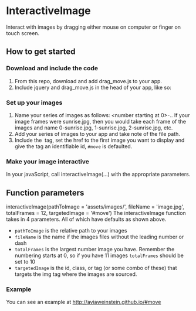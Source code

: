 # InteractiveImage
Interact with images by dragging either mouse on computer or finger on touch screen.

## How to get started

### Download and include the code
1. From this repo, download and add drag_move.js to your app.
2. Include jquery and drag_move.js in the head of your app, like so:
        <script src="https://ajax.googleapis.com/ajax/libs/jquery/3.4.1/jquery.min.js"></script>
        <script src="assets/javascript/drag_move.js"></script>

### Set up your images
1. Name your series of images as follows: <number starting at 0>-<your image name>.<your image file extention>. If your image frames were sunrise.jpg, then you would take each frame of the images and name 0-sunrise.jpg, 1-sunrise.jpg, 2-sunrise.jpg, etc.
2. Add your series of images to your app and take note of the file path.
3. Include the <img> tag, set the href to the first image you want to display and give the tag an identifiable id, `#move` is defaulted.

### Make your image interactive
In your javaScript, call interactiveImage(...) with the appropriate parameters.


## Function parameters

interactiveImage(pathToImage = 'assets/images/', fileName = 'image.jpg', totalFrames = 12, targetedImage = '#move')
The interactiveImage function takes in 4 parameters. All of which have defaults as shown above.
* `pathToImage` is the relative path to your images
* `fileName` is the name if the images files without the leading number or dash
* `totalFrames` is the largest number image you have. Remember the numbering starts at 0, so if you have 11 images `totalFrames` should be set to 10
* `targetedImage` is the id, class, or tag (or some combo of these) that targets the img tag where the images are sourced.

### Example

You can see an example at http://aviaweinstein.github.io/#move
